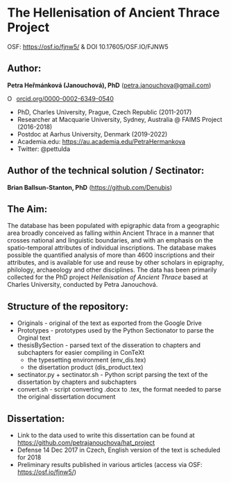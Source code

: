 # The Hellenisation of Ancient Thrace Project
OSF: https://osf.io/fjnw5/ & DOI 10.17605/OSF.IO/FJNW5

## Author: 
**Petra Heřmánková (Janouchová), PhD** (petra.janouchova@gmail.com) 

<a href="https://orcid.org/0000-0002-6349-0540" target="orcid.widget" rel="noopener noreferrer" style="vertical-align:top;"><img src="https://orcid.org/sites/default/files/images/orcid_16x16.png" style="width:1em;margin-right:.5em;" alt="ORCID iD icon">orcid.org/0000-0002-6349-0540</a>
* PhD, Charles University, Prague, Czech Republic (2011-2017)
* Researcher at Macquarie University, Sydney, Australia @ FAIMS Project (2016-2018)
* Postdoc at Aarhus University, Denmark (2019-2022)
* Academia.edu: https://au.academia.edu/PetraHermankova
* Twitter: @pettulda

## Author of the technical solution / Sectinator: 
**Brian Ballsun-Stanton, PhD** (https://github.com/Denubis)

## The Aim:
The database has been populated with epigraphic data from a geographic area broadly conceived as falling within Ancient Thrace in a manner that crosses national and linguistic boundaries, and with an emphasis on the spatio-temporal attributes of individual inscriptions. The database makes possible the quantified analysis of more than 4600 inscriptions and their attributes, and is available for use and reuse by other scholars in epigraphy, philology, archaeology and other disciplines.
The data has been primarily collected for the PhD project _Hellenisation of Ancient Thrace_ based at Charles University, conducted by Petra Janouchová.

## Structure of the repository:
* Originals - original of the text as exported from the Google Drive
* Prototypes - prototypes used by the Python Sectionator to parse the Orginal text
* thesisBySection - parsed text of the disseration to chapters and subchapters for easier compiling in ConTeXt
  * the typesetting environment (env_dis.tex)
  * the disertation product (dis_product.tex)
* sectinator.py + sectinator.sh - Python script parsing the text of the dissertation by chapters and subchapters
* convert.sh - script converting .docx to .tex, the format needed to parse the original dissertation document

## Dissertation:
* Link to the data used to write this dissertation can be found at https://github.com/petrajanouchova/hat_project
* Defense 14 Dec 2017 in Czech, English version of the text is scheduled for 2018 
* Preliminary results published in various articles (access via OSF: https://osf.io/fjnw5/) 
